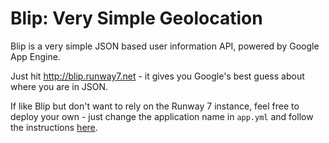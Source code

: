 Blip: Very Simple Geolocation
====

Blip is a very simple JSON based user information API, powered by Google App Engine.

Just hit http://blip.runway7.net - it gives you Google's best guess about where you are in JSON.

If like Blip but don't want to rely on the Runway 7 instance, feel free to deploy your own - just change the application name in `app.yml` and follow the instructions [here](https://developers.google.com/appengine/docs/go/gettingstarted/uploading).
